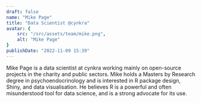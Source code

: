 ```yaml
---
draft: false
name: "Mike Page"
title: "Data Scientist @cynkra"
avatar: {
    src: "/src/assets/team/mike.png",
    alt: "Mike Page"
}
publishDate: "2022-11-09 15:39"
---
```


Mike Page is a data scientist at cynkra working mainly on open-source projects
in the charity and public sectors. Mike holds a Masters by Research degree in
psychoendocrinology and is interested in R package design, Shiny, and data
visualisation. He believes R is a powerful and often misunderstood tool for data
science, and is a strong advocate for its use.
